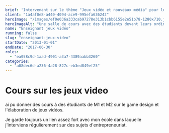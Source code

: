 ```yaml
---
brief: 'Intervenant sur le thème "Jeux vidéo et nouveaux média" pour les étudiants en M1 et M2'
client: "1a4af0e8-a440-4094-ace9-995efa636242"
heroImage: "/images/ef0e036a333cab97278e313b1cbb6155e2e51b78-1280x710.jpg"
heroImageAlt: "Une salle de cours avec des étudiants devant leurs ordinateurs"
name: "Enseignant jeux vidéo"
running: false
slug: "enseignant-jeux-video"
startDate: "2013-01-01"
endDate: "2017-06-30"
roles:
  - "ea058c9d-1aad-4901-a3a7-4389aabb3260"
categories:
  - "a08dec6d-a236-4a28-827c-eb3ed849ef25"
---
```


# Cours sur les jeux video

ai pu donner des cours à des étudiants de M1 et M2 sur le game design et l'élaboration de jeux vidéos.

Je garde toujours un lien assez fort avec mon école dans laquelle j'interviens régulièrement sur des sujets d'entrepreneuriat.
